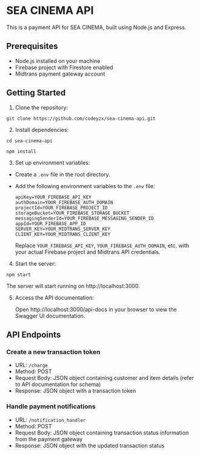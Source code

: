 # SEA CINEMA API

This is a payment API for SEA CINEMA, built using Node.js and Express.

## Prerequisites

- Node.js installed on your machine
- Firebase project with Firestore enabled
- Midtrans payment gateway account

## Getting Started

1. Clone the repository:

```
git clone https://github.com/codeyzx/sea-cinema-api.git
```

2. Install dependencies:

```
cd sea-cinema-api
```

```
npm install
```

3. Set up environment variables:

- Create a `.env` file in the root directory.
- Add the following environment variables to the `.env` file:

  ```
  apiKey=YOUR_FIREBASE_API_KEY
  authDomain=YOUR_FIREBASE_AUTH_DOMAIN
  projectId=YOUR_FIREBASE_PROJECT_ID
  storageBucket=YOUR_FIREBASE_STORAGE_BUCKET
  messagingSenderId=YOUR_FIREBASE_MESSAGING_SENDER_ID
  appId=YOUR_FIREBASE_APP_ID
  SERVER_KEY=YOUR_MIDTRANS_SERVER_KEY
  CLIENT_KEY=YOUR_MIDTRANS_CLIENT_KEY
  ```

  Replace `YOUR_FIREBASE_API_KEY`, `YOUR_FIREBASE_AUTH_DOMAIN`, etc. with your actual Firebase project and Midtrans API credentials.

4. Start the server:

```
npm start
```

The server will start running on http://localhost:3000.

5. Access the API documentation:

   Open http://localhost:3000/api-docs in your browser to view the Swagger UI documentation.

## API Endpoints

### Create a new transaction token

- URL: `/charge`
- Method: POST
- Request Body: JSON object containing customer and item details (refer to API documentation for schema)
- Response: JSON object with a transaction token

### Handle payment notifications

- URL: `/notification_handler`
- Method: POST
- Request Body: JSON object containing transaction status information from the payment gateway
- Response: JSON object with the updated transaction status

